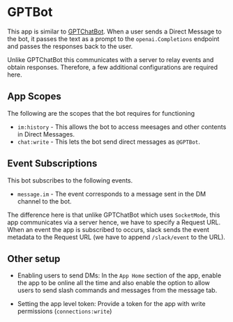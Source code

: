 # GPTBot

This app is similar to [GPTChatBot](../GPTChatBot/README.md). When a user sends a Direct Message to the bot, it passes the text as a prompt to the `openai.Completions` endpoint and passes the responses back to the user. 

Unlike GPTChatBot this communicates with a server to relay events and obtain responses. Therefore, a few additional configurations are required here. 

## App Scopes
The following are the scopes that the bot requires for functioning

* `im:history` - This allows the bot to access meesages and other contents in Direct Messages.
* `chat:write` - This lets the bot send direct messages as `@GPTBot`.


## Event Subscriptions
This bot subscribes to the following events.

* `message.im` - The event corresponds to a message sent in the DM channel to the bot.

The difference here is that unlike GPTChatBot which uses `SocketMode`, this app communicates via a server hence, we have to specify a Request URL. When an event the app is subscribed to occurs, slack sends the event metadata to the Request URL (we have to append `/slack/event` to the URL).

## Other setup 

* Enabling users to send DMs: In the `App Home` section of the app, enable the app to be online all the time and also enable the option to allow users to send slash commands and messages from the message tab. 

* Setting the app level token: Provide a token for the app with write permissions (`connections:write`)
